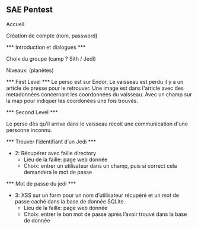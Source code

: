 ## SAE Pentest

Accueil

Création de compte (nom, password)

*** Introduction et dialogues ***

Choix du groupe (camp ? Sith / Jedi)

Niveaux: (planètes)

*** First Level ***
Le perso est sur Endor, Le vaisseau est perdu il y a un article de presse pour le retrouver. 
Une image est dans l'article avec des metadonnées concernant les coordonnées du vaisseau.
Avec un champ sur la map pour indiquer les coordonées une fois trouvés. 

*** Second Level ***

Le perso dès qu'il arrive dans le vaisseau recoit une communication d'une personne inconnu. 




*** Trouver l’identifiant d’un Jedi ***
- 2: Récupérer avec faille directory
    - Lieu de la faille: page web donnée
    - Choix: entrer un utilisateur dans un champ, puis si correct cela demandera le mot de passe

*** Mot de passe du jedi ***
- 3: XSS sur un form pour un nom d’utilisateur récupéré et un mot de passe caché dans la base de donnée SQLite.
    - Lieu de la faille: page web donnée
    - Choix: entrer le bon mot de passe après l’avoir trouvé dans la base de donnée
